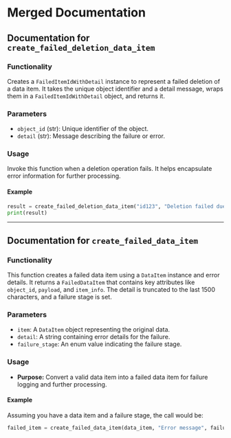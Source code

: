 # Merged Documentation

## Documentation for `create_failed_deletion_data_item`

### Functionality
Creates a `FailedItemIdWithDetail` instance to represent a failed deletion of a data item. It takes the unique object identifier and a detail message, wraps them in a `FailedItemIdWithDetail` object, and returns it.

### Parameters
- `object_id` (str): Unique identifier of the object.
- `detail` (str): Message describing the failure or error.

### Usage
Invoke this function when a deletion operation fails. It helps encapsulate error information for further processing.

#### Example
```python
result = create_failed_deletion_data_item("id123", "Deletion failed due to missing record")
print(result)
```

---

## Documentation for `create_failed_data_item`

### Functionality
This function creates a failed data item using a `DataItem` instance and error details. It returns a `FailedDataItem` that contains key attributes like `object_id`, `payload`, and `item_info`. The detail is truncated to the last 1500 characters, and a failure stage is set.

### Parameters
- `item`: A `DataItem` object representing the original data.
- `detail`: A string containing error details for the failure.
- `failure_stage`: An enum value indicating the failure stage.

### Usage
- **Purpose:** Convert a valid data item into a failed data item for failure logging and further processing.

#### Example
Assuming you have a data item and a failure stage, the call would be:
```python
failed_item = create_failed_data_item(data_item, "Error message", failure_stage)
```